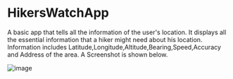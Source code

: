 # HikersWatchApp
A basic app that tells all the information of the user's location.
It displays all the essential information that a hiker might need about his location.
Information includes Latitude,Longitude,Altitude,Bearing,Speed,Accuracy and Address of the area.
A Screenshot is shown below.

![image](https://user-images.githubusercontent.com/32260888/34613386-9a3c3510-f253-11e7-9a9b-65a1b427fc95.png)
